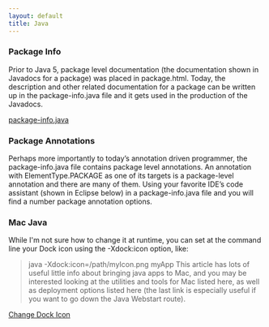 ```yaml
---
layout: default
title: Java
---
```



### Package Info

Prior to Java 5, package level documentation (the documentation shown in Javadocs for a package) was placed in package.html.
Today, the description and other related documentation for a package can be written up in the package-info.java file and it gets used in the production of the Javadocs. 

[package-info.java](http://www.intertech.com/Blog/whats-package-info-java-for)

### Package Annotations

Perhaps more importantly to today’s annotation driven programmer, the package-info.java file contains package level annotations. 
An annotation with ElementType.PACKAGE as one of its targets is a package-level annotation and there are many of them.  Using your favorite IDE’s code assistant (shown in Eclipse below) in a package-info.java file and you will find a number package annotation options.



### Mac Java

While I'm not sure how to change it at runtime, you can set at the command line your Dock icon using the -Xdock:icon option, like:

 >java -Xdock:icon=/path/myIcon.png myApp
This article has lots of useful little info about bringing java apps to Mac, and you may be interested looking at the utilities and tools for Mac listed here, 
as well as deployment options listed here (the last link is especially useful if you want to go down the Java Webstart route).

[Change Dock Icon](http://stackoverflow.com/questions/6006173/how-do-you-change-the-dock-icon-of-a-java-program)
